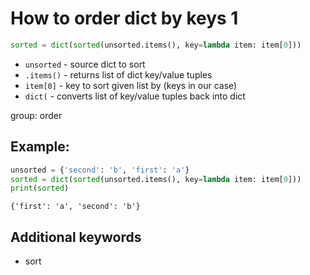 # How to order dict by keys 1

```python
sorted = dict(sorted(unsorted.items(), key=lambda item: item[0]))
```

- `unsorted` - source dict to sort
- `.items()` - returns list of dict key/value tuples
- `item[0]` - key to sort given list by (keys in our case)
- `dict(` - converts list of key/value tuples back into dict

group: order

## Example: 
```python
unsorted = {'second': 'b', 'first': 'a'}
sorted = dict(sorted(unsorted.items(), key=lambda item: item[0]))
print(sorted)
```
```
{'first': 'a', 'second': 'b'}

```

## Additional keywords
- sort
